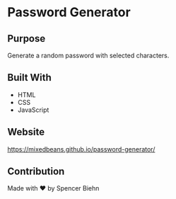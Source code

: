# Password Generator

## Purpose
Generate a random password with selected characters.

## Built With
* HTML
* CSS
* JavaScript

## Website
https://mixedbeans.github.io/password-generator/

## Contribution
Made with ❤️ by Spencer Biehn


